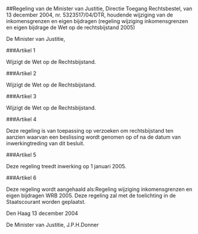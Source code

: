 <meta http-equiv='Content-Type' content='text/html; charset=utf-8' />

##Regeling van de Minister van Justitie, Directie Toegang Rechtsbestel, van 13 december 2004, nr. 5323517/04/DTR, houdende wijziging van de inkomensgrenzen en eigen bijdragen (regeling wijziging inkomensgrenzen en eigen bijdrage de Wet op de rechtsbijstand 2005) 

De Minister van Justitie,

###Artikel 1 

Wijzigt de Wet op de Rechtsbijstand.

###Artikel 2 

Wijzigt de Wet op de Rechtsbijstand.

###Artikel 3 

Wijzigt de Wet op de Rechtsbijstand.

###Artikel 4 

Deze regeling is van toepassing op verzoeken om rechtsbijstand ten aanzien waarvan een beslissing wordt genomen op of na de datum van inwerkingtreding van dit besluit.

###Artikel 5 

Deze regeling treedt inwerking op 1 januari 2005.

###Artikel 6 

Deze regeling wordt aangehaald als:Regeling wijziging inkomensgrenzen en eigen bijdragen WRB 2005.
Deze regeling zal met de toelichting in de Staatscourant worden geplaatst.

Den Haag
13 december 2004

De
Minister van Justitie, 
J.P.H.Donner
